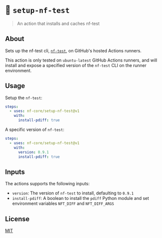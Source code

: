 # :rocket: `setup-nf-test`

> An action that installs and caches nf-test

## About

Sets up the nf-test cli, [`nf-test`](https://github.com/askimed/nf-test), on GitHub's hosted Actions runners.

This action is only tested on `ubuntu-latest` GitHub Actions runners, and will install and expose a specified version of the `nf-test` CLI on the runner environment.

## Usage

Setup the `nf-test`:

```yaml
steps:
  - uses: nf-core/setup-nf-test@v1
    with:
      install-pdiff: true
```

A specific version of `nf-test`:

```yaml
steps:
  - uses: nf-core/setup-nf-test@v1
    with:
      version: 0.9.1
      install-pdiff: true
```

## Inputs

The actions supports the following inputs:

- `version`: The version of `nf-test` to install, defaulting to `0.9.1`
- `install-pdiff`: A boolean to install the `pdiff` Python module and set environment variables `NFT_DIFF` and `NFT_DIFF_ARGS`

## License

[MIT](LICENSE)
